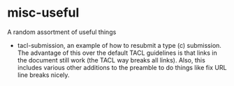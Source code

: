 # misc-useful
A random assortment of useful things

- tacl-submission, an example of how to resubmit a type (c) submission. The advantage of this over the default TACL guidelines is that links in the document still work (the TACL way breaks all links). Also, this includes various other additions to the preamble to do things like fix URL line breaks nicely.
